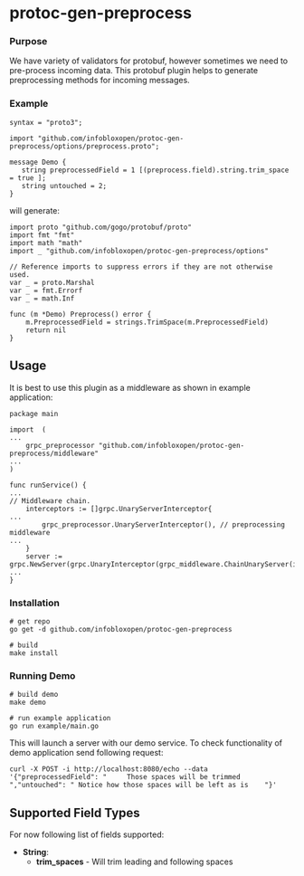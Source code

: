 # protoc-gen-preprocess

### Purpose
We have variety of validators for protobuf, however sometimes we need to pre-process incoming data. This protobuf plugin helps to generate preprocessing methods for incoming messages. 

### Example
```
syntax = "proto3";

import "github.com/infobloxopen/protoc-gen-preprocess/options/preprocess.proto";

message Demo {
   string preprocessedField = 1 [(preprocess.field).string.trim_space = true ];
   string untouched = 2;
}
```
will generate:
```
import proto "github.com/gogo/protobuf/proto"
import fmt "fmt"
import math "math"
import _ "github.com/infobloxopen/protoc-gen-preprocess/options"

// Reference imports to suppress errors if they are not otherwise used.
var _ = proto.Marshal
var _ = fmt.Errorf
var _ = math.Inf

func (m *Demo) Preprocess() error {
	m.PreprocessedField = strings.TrimSpace(m.PreprocessedField)
	return nil
}
```

## Usage
It is best to use this plugin as a middleware as shown in example application:

```
package main

import 	(
...
    grpc_preprocessor "github.com/infobloxopen/protoc-gen-preprocess/middleware"
...
)

func runService() {
...
// Middleware chain.
	interceptors := []grpc.UnaryServerInterceptor{
...
		grpc_preprocessor.UnaryServerInterceptor(), // preprocessing middleware
...
	}
    server := grpc.NewServer(grpc.UnaryInterceptor(grpc_middleware.ChainUnaryServer(interceptors...)))
...
}

```

### Installation

```
# get repo
go get -d github.com/infobloxopen/protoc-gen-preprocess

# build
make install

```

### Running Demo

```
# build demo
make demo

# run example application
go run example/main.go
```

This will launch a server with our demo service. To check functionality of demo application send following request:
```
curl -X POST -i http://localhost:8080/echo --data '{"preprocessedField": "     Those spaces will be trimmed    ","untouched": " Notice how those spaces will be left as is    "}'
```

## Supported Field Types
For now following list of fields supported:
* **String**:
    *  **trim_spaces** - Will trim leading and following spaces